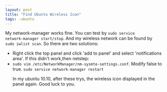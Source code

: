 ```yaml
---
layout: post
title: "Find Ubuntu Wireless Icon"
tags: -ubuntu
---
```


My network-manager works fine. You can test by <code>sudo service network-manager start/stop</code>. And my wireless network can be found by <code>sudo iwlist  scan</code>.
So there are two solutions:
<ul>
<li>Right click the top panel and click 'add to panel' and select 'notifications area'. If this didn't work,then netstep:
</li>
<li>
<code>sudo vim /etc/NetworkManager/nm-sysmte-settings.conf</code>. Modify false to true.
<code>sudo service network-manager restart</code>

In my ubuntu 10.10, after these trys, the wireless icon displayed in the panel again. Good luck to you.
